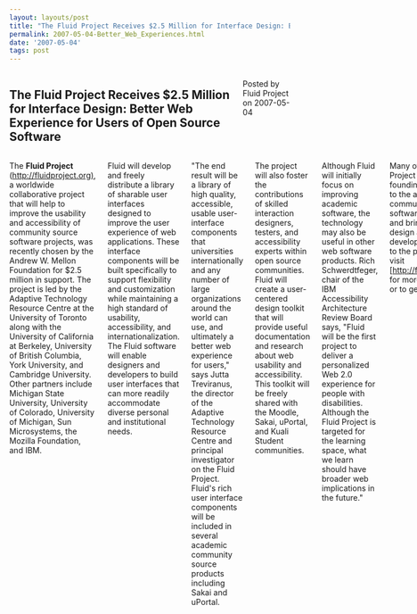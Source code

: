 ```yaml
---
layout: layouts/post
title: "The Fluid Project Receives $2.5 Million for Interface Design: Better Web Experience for Users of Open Source Software | fluid"
permalink: 2007-05-04-Better_Web_Experiences.html
date: '2007-05-04'
tags: post
---
```

<section class="row">
   <div class="medium-6 columns">
      <h2 class="fluid-web-emphasized-text">The Fluid Project Receives $2.5 Million for Interface Design:
         Better Web Experience for Users of Open Source Software
      </h2>
      <p class="fluid-web-news-post-meta">
         Posted by Fluid Project on 2007-05-04
      </p>
   </div>
   <div class="medium-6 columns">
      <p>The <strong>Fluid Project</strong> (<a href="http://fluidproject.org)">http://fluidproject.org)</a>,
         a worldwide collaborative project that will help to improve the usability and accessibility of community
         source software projects, was recently chosen by the Andrew W. Mellon Foundation for $2.5 million in
         support. The project is led by the Adaptive Technology Resource Centre at the University of Toronto
         along with the University of California at Berkeley, University of British Columbia, York University,
         and Cambridge University. Other partners include Michigan State University, University of Colorado,
         University of Michigan, Sun Microsystems, the Mozilla Foundation, and IBM.
      </p>
      <p>Fluid will develop and freely distribute a library of sharable user interfaces designed to improve the
         user experience of web applications. These interface components will be built specifically to support
         flexibility and customization while maintaining a high standard of usability, accessibility, and
         internationalization. The Fluid software will enable designers and developers to build user interfaces
         that can more readily accommodate diverse personal and institutional needs.
      </p>
      <p>&quot;The end result will be a library of high quality, accessible, usable user-interface components that
         universities internationally and any number of large organizations around the world can use, and ultimately
         a better web experience for users,&quot; says Jutta Treviranus, the director of the Adaptive Technology
         Resource Centre and principal investigator on the Fluid Project. Fluid&#39;s rich user interface components
         will be included in several academic community source products including Sakai and uPortal.
      </p>
      <p>The project will also foster the contributions of skilled interaction designers, testers, and accessibility
         experts within open source communities. Fluid will create a user-centered design toolkit that will provide
         useful documentation and research about web usability and accessibility. This toolkit will be freely shared
         with the Moodle, Sakai, uPortal, and Kuali Student communities.
      </p>
      <p>Although Fluid will initially focus on improving academic software, the technology may also be useful in
         other web software products. Rich Schwerdtfeger, chair of the IBM Accessibility Architecture Review Board
         says, &quot;Fluid will be the first project to deliver a personalized Web 2.0 experience for people with
         disabilities. Although the Fluid Project is targeted for the learning space, what we learn should have
         broader web implications in the future.&quot;
      </p>
      <p>Many of the Fluid Project partners are founding contributors to the academic community source software
         movement, and bring a wealth of design and development expertise to the project. Please visit
         [<a href="http://fluidproject.org]">http://fluidproject.org]</a> for more information or to get involved.
      </p>
      <h3>About the Participating Software Projects</h3>
      <p><strong>Sakai</strong> is a free and open source online collaboration and learning environment. Many users
         of Sakai deploy it to support teaching and learning, ad hoc group collaboration, support for portfolios and
         research collaboration. <a href="http://www.sakaiproject.org/">http://www.sakaiproject.org</a>
      </p>
      <p><strong>uPortal</strong> is an open source, enterprise portal collaboratively developed by higher-education
         institutions and commercial affiliates. uPortal is led by JA-SIG, the global consortium promoting open
         technology for higher education. <a href="http://www.uportal.org/">http://www.uportal.org</a>
      </p>
      <p><strong>Moodle</strong> is a course management system--a free, open source software package designed using
         sound pedagogical principles, to help educators create effective online learning communities.
         <a href="http://www.moodle.org/">http://www.moodle.org</a>
      </p>
      <p>The <strong>Kuali Student Service System</strong> will deliver a new generation student system that will be
         developed through the Community Source process, delivered through service-oriented methodologies and technologies,
         and sustained by an international community of institutions and firms.
      </p>
      <h3>About the Andrew W. Mellon Foundation</h3>
      <p>The Andrew W. Mellon Foundation is a private philanthropic institution, with assets of approximately
         $5.5 billion, that makes grants on a    selective basis to institutions of higher education, independent
         libraries, centers for advanced study, museums, art conservation, and performing arts organizations.
         For more information, please visit <a href="http://www.mellon.org">http://www.mellon.org</a>.
      </p>
   </div>
</section>
